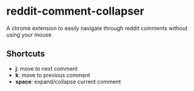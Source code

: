 # reddit-comment-collapser
A chrome extension to easily navigate through reddit comments without using your mouse

## Shortcuts

* **j**: move to next comment
* **k**: move to previous comment
* **space**: expand/collapse current comment
